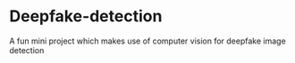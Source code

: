 # Deepfake-detection
A fun mini project which makes use of computer vision for deepfake image detection 
